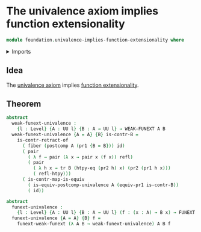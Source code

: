 # The univalence axiom implies function extensionality

```agda
module foundation.univalence-implies-function-extensionality where
```

<details><summary>Imports</summary>

```agda
open import foundation.dependent-pair-types
open import foundation.equivalence-induction
open import foundation.function-extensionality
open import foundation.type-arithmetic-dependent-pair-types
open import foundation.universe-levels
open import foundation.weak-function-extensionality

open import foundation-core.contractible-maps
open import foundation-core.contractible-types
open import foundation-core.fibers-of-maps
open import foundation-core.function-types
open import foundation-core.homotopies
open import foundation-core.identity-types
open import foundation-core.transport-along-identifications
```

</details>

## Idea

The [univalence axiom](foundation-core.univalence.md) implies
[function extensionality](foundation.function-extensionality.md).

## Theorem

```agda
abstract
  weak-funext-univalence :
    {l : Level} {A : UU l} {B : A → UU l} → WEAK-FUNEXT A B
  weak-funext-univalence {A = A} {B} is-contr-B =
    is-contr-retract-of
      ( fiber (postcomp A (pr1 {B = B})) id)
      ( pair
        ( λ f → pair (λ x → pair x (f x)) refl)
        ( pair
          ( λ h x → tr B (htpy-eq (pr2 h) x) (pr2 (pr1 h x)))
          ( refl-htpy)))
      ( is-contr-map-is-equiv
        ( is-equiv-postcomp-univalence A (equiv-pr1 is-contr-B))
        ( id))

abstract
  funext-univalence :
    {l : Level} {A : UU l} {B : A → UU l} (f : (x : A) → B x) → FUNEXT f
  funext-univalence {A = A} {B} f =
    funext-weak-funext (λ A B → weak-funext-univalence) A B f
```
